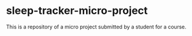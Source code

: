 # sleep-tracker-micro-project
This is a repository of a micro project submitted by a student for a course.
